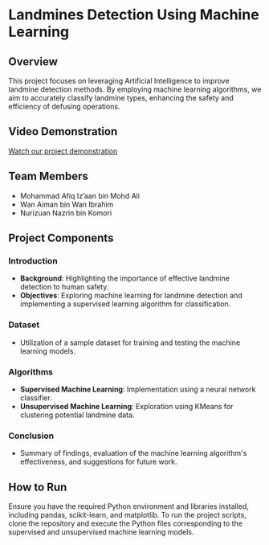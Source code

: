 # Landmines Detection Using Machine Learning

## Overview
This project focuses on leveraging Artificial Intelligence to improve landmine detection methods. By employing machine learning algorithms, we aim to accurately classify landmine types, enhancing the safety and efficiency of defusing operations.

## Video Demonstration
[Watch our project demonstration](https://www.youtube.com/watch?v=Ye0ZUjLbPzs)

## Team Members
- Mohammad Afiq Iz’aan bin Mohd Ali
- Wan Aiman bin Wan Ibrahim
- Nurizuan Nazrin bin Komori

## Project Components
### Introduction
- **Background**: Highlighting the importance of effective landmine detection to human safety.
- **Objectives**: Exploring machine learning for landmine detection and implementing a supervised learning algorithm for classification.

### Dataset
- Utilization of a sample dataset for training and testing the machine learning models.

### Algorithms
- **Supervised Machine Learning**: Implementation using a neural network classifier.
- **Unsupervised Machine Learning**: Exploration using KMeans for clustering potential landmine data.

### Conclusion
- Summary of findings, evaluation of the machine learning algorithm's effectiveness, and suggestions for future work.

## How to Run
Ensure you have the required Python environment and libraries installed, including pandas, scikit-learn, and matplotlib. To run the project scripts, clone the repository and execute the Python files corresponding to the supervised and unsupervised machine learning models.
